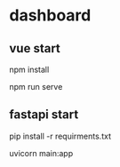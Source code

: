 # dashboard

## vue start

npm install

npm run serve

## fastapi start

pip install -r requirments.txt

uvicorn main:app
